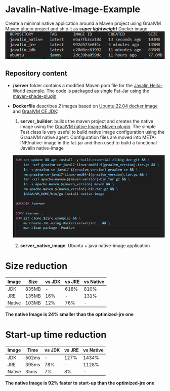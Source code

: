 # Javalin-Native-Image-Example
Create a minimal native application around a Maven project using GraalVM Maven plugin project and ship it as ***super lightweight*** Docker image 
 ![Docker Images Snapshot](https://github.com/newfla/Javalin-Native-Image-Example/blob/main/res/docker_images_comparison.png?raw=true) 

## Repository content
- **/server** folder contains a modified Maven pom file for the [Javalin Hello-World example](https://github.com/newfla/Create-JRE-using-Docker).
The code is packaged as single Fat-Jar using the [maven-shade-plugin](https://maven.apache.org/plugins/maven-shade-plugin/)

- **Dockerfile** describes *2* images based on [Ubuntu 22.04 docker image](https://hub.docker.com/layers/library/ubuntu/jammy/images/) and [GraalVM CE JDK](https://github.com/oracle/graal/):

    1. **server_builder**: builds the maven project and creates the native image using the [GraalVM native Image Maven plugin](https://graalvm.github.io/native-build-tools/latest/maven-plugin.html). The simple Test class is very useful to build native image configuration using the GraaalVM native agent.
    Configuration files are moved into META-INF/native-image in the fat-jar and then used to build a functional Javalin native-image

    ![Docker Minimal JRE Image Snapshot](https://github.com/newfla/Javalin-Native-Image-Example/blob/main/res/dockerfile.png?raw=true)

    2. **server_native_image**: Ubuntu + java native-image application


# Size reduction
| Image  | Size  | vs JDK | vs JRE  | vs Native |
|--------|-------|--------|---------|-----------|
| JDK    | 835MB | -      | 618%    | 810%      |
| JRE    | 135MB | 16%    | -       | 131%      |
| Native | 103MB | 12%    | 76%     | -         |
    
**The native Image is 24% smaller than the optimized-jre one**

# Start-up time reduction

| Image  | Time  | vs JDK | vs JRE  | vs Native |
|--------|-------|--------|---------|-----------|
| JDK    | 502ms | -      | 127%    | 1434%     |
| JRE    | 395ms | 78%    | -       | 1128%     |
| Native | 35ms  | 7%     | 8%      | -         |

**The native Image is 92% faster to start-up than the optimized-jre one**